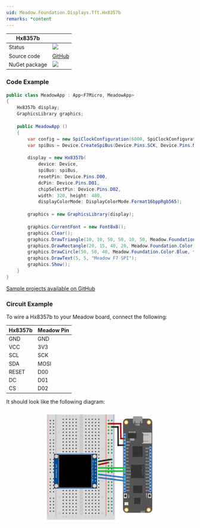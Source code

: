```yaml
---
uid: Meadow.Foundation.Displays.Tft.Hx8357b
remarks: *content
---
```


| Hx8357b       |             |
|---------------|-------------|
| Status        | <img src="https://img.shields.io/badge/Working-brightgreen" style="width: auto; height: -webkit-fill-available;" /> |
| Source code   | [GitHub](https://github.com/WildernessLabs/Meadow.Foundation/tree/master/Source/Meadow.Foundation.Peripherals/Displays.TftSpi) |
| NuGet package | <a href="https://www.nuget.org/packages/Meadow.Foundation.Displays.TftSpi/" target="_blank"><img src="https://img.shields.io/nuget/v/Meadow.Foundation.Displays.TftSpi.svg?label=Meadow.Foundation.Displays.TftSpi" style="width: auto; height: -webkit-fill-available;" /></a> |

### Code Example

```csharp
public class MeadowApp : App<F7Micro, MeadowApp>
{
    Hx8357b display;
    GraphicsLibrary graphics;

    public MeadowApp ()
    {
        var config = new SpiClockConfiguration(6000, SpiClockConfiguration.Mode.Mode0);
        var spiBus = Device.CreateSpiBus(Device.Pins.SCK, Device.Pins.MOSI, Device.Pins.MISO, config);

        display = new Hx8357b(
            device: Device, 
            spiBus: spiBus,
            resetPin: Device.Pins.D00,
            dcPin: Device.Pins.D01,
            chipSelectPin: Device.Pins.D02,
            width: 320, height: 480, 
            displayColorMode: DisplayColorMode.Format16bppRgb565);

        graphics = new GraphicsLibrary(display);

        graphics.CurrentFont = new Font8x8();
        graphics.Clear();
        graphics.DrawTriangle(10, 10, 50, 50, 10, 50, Meadow.Foundation.Color.Red);
        graphics.DrawRectangle(20, 15, 40, 20, Meadow.Foundation.Color.Yellow, false);
        graphics.DrawCircle(50, 50, 40, Meadow.Foundation.Color.Blue, false);
        graphics.DrawText(5, 5, "Meadow F7 SPI");
        graphics.Show();
    }
}
```

[Sample projects available on GitHub](https://github.com/WildernessLabs/Meadow.Foundation/tree/WIP/Source/Meadow.Foundation.Peripherals/Displays.TftSpi/Samples/Displays.TftSpi.Hx8357b_Sample)

### Circuit Example

 To wire a Hx8357b to your Meadow board, connect the following:

| Hx8357b | Meadow Pin |
|---------|------------|
| GND     | GND        |
| VCC     | 3V3        |
| SCL     | SCK        |
| SDA     | MOSI       |
| RESET   | D00        |
| DC      | D01        |
| CS      | D02        |

It should look like the following diagram:

<img src="../../API_Assets/Meadow.Foundation.Displays.Tft.Hx8357b/Hx8357b_Fritzing.png" 
    style="width: 60%; display: block; margin-left: auto; margin-right: auto;" />